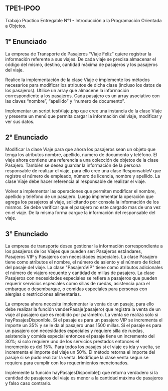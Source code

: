 ## TPE1-IPOO
Trabajo Practico Entregable N°1 - Introducción a la Programación Orientada a Objetos.

## 1° Enunciado

La empresa de Transporte de Pasajeros “Viaje Feliz” quiere registrar la información referente a sus viajes. De cada viaje se precisa almacenar el código del mismo, destino, cantidad máxima de pasajeros y los pasajeros del viaje.

Realice la implementación de la clase Viaje e implemente los métodos necesarios para modificar los atributos de dicha clase (incluso los datos de los pasajeros). Utilice un array que almacene la información correspondiente a los pasajeros. Cada pasajero es un array asociativo con las claves “nombre”, “apellido” y “numero de documento”.

Implementar un script testViaje.php que cree una instancia de la clase Viaje y presente un menú que permita cargar la información del viaje, modificar y ver sus datos.

## 2° Enunciado
Modificar la clase Viaje para que ahora los pasajeros sean un objeto que tenga los atributos nombre, apellido, numero de documento y teléfono. El viaje ahora contiene una referencia a una colección de objetos de la clase Pasajero. También se desea guardar la información de la persona responsable de realizar el viaje, para ello cree una clase ResponsableV que registre el número de empleado, número de licencia, nombre y apellido. La clase Viaje debe hacer referencia al responsable de realizar el viaje.

Volver a implementar las operaciones que permiten modificar el nombre, apellido y teléfono de un pasajero. Luego implementar la operación que agrega los pasajeros al viaje, solicitando por consola la información de los mismos. Se debe verificar que el pasajero no este cargado mas de una vez en el viaje. De la misma forma cargue la información del responsable del viaje.

## 3° Enunciado
La empresa de transporte desea gestionar la información correspondiente a los pasajeros de los Viajes que pueden ser: Pasajeros estándares, Pasajeros VIP y Pasajeros con necesidades especiales. La clase Pasajero tiene como atributos el nombre, el número de asiento y el número de ticket del pasaje del viaje. La clase "PasajeroVIP" tiene como atributos adicionales el número de viajero recuente y cantidad de millas de pasajero. La clase Pasajeros con necesidades especiales se refiere a pasajeros que pueden requerir servicios especiales como sillas de ruedas, asistencia para el embarque o desembarque, o comidas especiales para personas con alergias o restricciones alimentarias.

La empresa ahora necesita implementar la venta de un pasaje, para ello debe realizar la función venderPasaje(pasajero) que registra la venta de un viaje al pasajero que es recibido por parámetro. La venta se realiza solo si hayPasajesDisponible. Si el pasaje es para un pasajero VIP se incrementa el importe un 35% y se le da al pasajero unas 1500 millas. Si el pasaje es para un pasajero con necesidades especiales y requiere silla de ruedas, asistencia y comida especial entonces el pasaje tiene un incremento del 30%; si solo requiere uno de los servicios prestados entonces el incremento es del 15%. Para todos los pasajes si el viaje es ida y vuelta, se incrementa el importe del viaje un 50%. El método retorna el importe del pasaje si se pudo realizar la venta. Modifique la clase venta segun se requiera para cumplir con los requerimientos mencionados.

Implemente la función hayPasajesDisponible() que retorna verdadero si la cantidad de pasajeros del viaje es menor a la cantidad máxima de pasajeros y falso caso contrario.